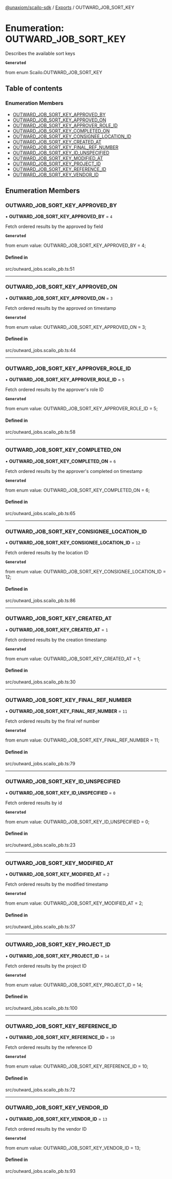 [@unaxiom/scailo-sdk](../README.md) / [Exports](../modules.md) / OUTWARD\_JOB\_SORT\_KEY

# Enumeration: OUTWARD\_JOB\_SORT\_KEY

Describes the available sort keys

**`Generated`**

from enum Scailo.OUTWARD_JOB_SORT_KEY

## Table of contents

### Enumeration Members

- [OUTWARD\_JOB\_SORT\_KEY\_APPROVED\_BY](OUTWARD_JOB_SORT_KEY.md#outward_job_sort_key_approved_by)
- [OUTWARD\_JOB\_SORT\_KEY\_APPROVED\_ON](OUTWARD_JOB_SORT_KEY.md#outward_job_sort_key_approved_on)
- [OUTWARD\_JOB\_SORT\_KEY\_APPROVER\_ROLE\_ID](OUTWARD_JOB_SORT_KEY.md#outward_job_sort_key_approver_role_id)
- [OUTWARD\_JOB\_SORT\_KEY\_COMPLETED\_ON](OUTWARD_JOB_SORT_KEY.md#outward_job_sort_key_completed_on)
- [OUTWARD\_JOB\_SORT\_KEY\_CONSIGNEE\_LOCATION\_ID](OUTWARD_JOB_SORT_KEY.md#outward_job_sort_key_consignee_location_id)
- [OUTWARD\_JOB\_SORT\_KEY\_CREATED\_AT](OUTWARD_JOB_SORT_KEY.md#outward_job_sort_key_created_at)
- [OUTWARD\_JOB\_SORT\_KEY\_FINAL\_REF\_NUMBER](OUTWARD_JOB_SORT_KEY.md#outward_job_sort_key_final_ref_number)
- [OUTWARD\_JOB\_SORT\_KEY\_ID\_UNSPECIFIED](OUTWARD_JOB_SORT_KEY.md#outward_job_sort_key_id_unspecified)
- [OUTWARD\_JOB\_SORT\_KEY\_MODIFIED\_AT](OUTWARD_JOB_SORT_KEY.md#outward_job_sort_key_modified_at)
- [OUTWARD\_JOB\_SORT\_KEY\_PROJECT\_ID](OUTWARD_JOB_SORT_KEY.md#outward_job_sort_key_project_id)
- [OUTWARD\_JOB\_SORT\_KEY\_REFERENCE\_ID](OUTWARD_JOB_SORT_KEY.md#outward_job_sort_key_reference_id)
- [OUTWARD\_JOB\_SORT\_KEY\_VENDOR\_ID](OUTWARD_JOB_SORT_KEY.md#outward_job_sort_key_vendor_id)

## Enumeration Members

### OUTWARD\_JOB\_SORT\_KEY\_APPROVED\_BY

• **OUTWARD\_JOB\_SORT\_KEY\_APPROVED\_BY** = ``4``

Fetch ordered results by the approved by field

**`Generated`**

from enum value: OUTWARD_JOB_SORT_KEY_APPROVED_BY = 4;

#### Defined in

src/outward_jobs.scailo_pb.ts:51

___

### OUTWARD\_JOB\_SORT\_KEY\_APPROVED\_ON

• **OUTWARD\_JOB\_SORT\_KEY\_APPROVED\_ON** = ``3``

Fetch ordered results by the approved on timestamp

**`Generated`**

from enum value: OUTWARD_JOB_SORT_KEY_APPROVED_ON = 3;

#### Defined in

src/outward_jobs.scailo_pb.ts:44

___

### OUTWARD\_JOB\_SORT\_KEY\_APPROVER\_ROLE\_ID

• **OUTWARD\_JOB\_SORT\_KEY\_APPROVER\_ROLE\_ID** = ``5``

Fetch ordered results by the approver's role ID

**`Generated`**

from enum value: OUTWARD_JOB_SORT_KEY_APPROVER_ROLE_ID = 5;

#### Defined in

src/outward_jobs.scailo_pb.ts:58

___

### OUTWARD\_JOB\_SORT\_KEY\_COMPLETED\_ON

• **OUTWARD\_JOB\_SORT\_KEY\_COMPLETED\_ON** = ``6``

Fetch ordered results by the approver's completed on timestamp

**`Generated`**

from enum value: OUTWARD_JOB_SORT_KEY_COMPLETED_ON = 6;

#### Defined in

src/outward_jobs.scailo_pb.ts:65

___

### OUTWARD\_JOB\_SORT\_KEY\_CONSIGNEE\_LOCATION\_ID

• **OUTWARD\_JOB\_SORT\_KEY\_CONSIGNEE\_LOCATION\_ID** = ``12``

Fetch ordered results by the location ID

**`Generated`**

from enum value: OUTWARD_JOB_SORT_KEY_CONSIGNEE_LOCATION_ID = 12;

#### Defined in

src/outward_jobs.scailo_pb.ts:86

___

### OUTWARD\_JOB\_SORT\_KEY\_CREATED\_AT

• **OUTWARD\_JOB\_SORT\_KEY\_CREATED\_AT** = ``1``

Fetch ordered results by the creation timestamp

**`Generated`**

from enum value: OUTWARD_JOB_SORT_KEY_CREATED_AT = 1;

#### Defined in

src/outward_jobs.scailo_pb.ts:30

___

### OUTWARD\_JOB\_SORT\_KEY\_FINAL\_REF\_NUMBER

• **OUTWARD\_JOB\_SORT\_KEY\_FINAL\_REF\_NUMBER** = ``11``

Fetch ordered results by the final ref number

**`Generated`**

from enum value: OUTWARD_JOB_SORT_KEY_FINAL_REF_NUMBER = 11;

#### Defined in

src/outward_jobs.scailo_pb.ts:79

___

### OUTWARD\_JOB\_SORT\_KEY\_ID\_UNSPECIFIED

• **OUTWARD\_JOB\_SORT\_KEY\_ID\_UNSPECIFIED** = ``0``

Fetch ordered results by id

**`Generated`**

from enum value: OUTWARD_JOB_SORT_KEY_ID_UNSPECIFIED = 0;

#### Defined in

src/outward_jobs.scailo_pb.ts:23

___

### OUTWARD\_JOB\_SORT\_KEY\_MODIFIED\_AT

• **OUTWARD\_JOB\_SORT\_KEY\_MODIFIED\_AT** = ``2``

Fetch ordered results by the modified timestamp

**`Generated`**

from enum value: OUTWARD_JOB_SORT_KEY_MODIFIED_AT = 2;

#### Defined in

src/outward_jobs.scailo_pb.ts:37

___

### OUTWARD\_JOB\_SORT\_KEY\_PROJECT\_ID

• **OUTWARD\_JOB\_SORT\_KEY\_PROJECT\_ID** = ``14``

Fetch ordered results by the project ID

**`Generated`**

from enum value: OUTWARD_JOB_SORT_KEY_PROJECT_ID = 14;

#### Defined in

src/outward_jobs.scailo_pb.ts:100

___

### OUTWARD\_JOB\_SORT\_KEY\_REFERENCE\_ID

• **OUTWARD\_JOB\_SORT\_KEY\_REFERENCE\_ID** = ``10``

Fetch ordered results by the reference ID

**`Generated`**

from enum value: OUTWARD_JOB_SORT_KEY_REFERENCE_ID = 10;

#### Defined in

src/outward_jobs.scailo_pb.ts:72

___

### OUTWARD\_JOB\_SORT\_KEY\_VENDOR\_ID

• **OUTWARD\_JOB\_SORT\_KEY\_VENDOR\_ID** = ``13``

Fetch ordered results by the vendor ID

**`Generated`**

from enum value: OUTWARD_JOB_SORT_KEY_VENDOR_ID = 13;

#### Defined in

src/outward_jobs.scailo_pb.ts:93
